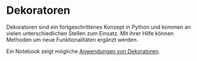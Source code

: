 # Dekoratoren

Dekoratoren sind ein fortgeschrittenes Konzept in Python und kommen an vielen
unterschiedlichen Stellen zum Einsatz. Mit ihrer Hilfe können Methoden
um neue Funktionalitäten ergänzt werden. 

Ein Notebook zeigt mögliche
[Anwendungen von Dekoratoren](https://nbviewer.jupyter.org/github/tbs1-bo/software-101/blob/master/decorator/decorator.ipynb).
